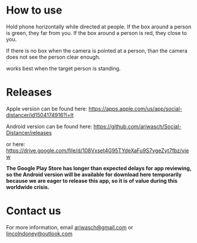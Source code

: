 # How to use

Hold phone horizontally while directed at people. If the box around a person is green, they far from you. If the box around a person is red, they close to you. 

If there is no box when the camera is pointed at a person, than the camera does not see the person clear enough.

works best when the target person is standing.

# Releases

Apple version can be found here:
https://apps.apple.com/us/app/social-distancer/id1504174916?l=lt

Android version can be found here:
https://github.com/ariwasch/Social-Distancer/releases

or here: https://drive.google.com/file/d/108Vxset4G95TYdeXaFu9S7vgeZyt7fbz/view

**The Google Play Store has longer than expected delays for app reviewing, so the Android version will be available for download here temporarily because we are eager to release this app, so it is of value during this worldwide crisis.**

# Contact us

For more information, email ariwasch@gmail.com or lincolndoney@outlook.com
